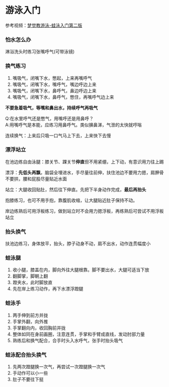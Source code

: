 # 游泳入门

参考视频：[梦觉教游泳-蛙泳入门第二版](https://space.bilibili.com/7283282/channel/detail?cid=89867)

### 怕水怎么办  

淋浴洗头时练习张嘴呼气(可带泳镜)

### 换气练习 

1. 嘴吸气，闭嘴下水，憋起，上来再嘴呼气
2. 嘴吸气，闭嘴下水，嘴呼气，嘴边呼边上来
3. 嘴吸气，闭嘴下水，鼻呼气，鼻边呼边上来
4. 嘴吸气，闭嘴下水，鼻呼气，憋住，再嘴呼气边上来

**不要急着吸气，等嘴和鼻出水，持续呼气再吸气**

Q:在水里呼气还是憋气，用嘴呼还是用鼻呼？  
A:用嘴呼气是本能，应练习用鼻呼气。类似擤鼻涕，气泄的太快就哼嗡

连续换气：上来后只吸一口气马上下去，上来快下去慢

### 漂浮站立

在池边练自由泳腿：膝关节、踝关节**伸直**但不用紧绷，上下动，有意识用力往上踢

漂浮：**先低头再飘**，脑袋全埋进水，手尽量往前伸，扶住池边不要用力摁，肩胛骨不要拱，腰和屁股尽量贴近水面

站立：大腿收回贴肚，然后往下伸直。先把下半身动作完成，**最后再抬头**

抱膝练习，也可不用手抱，靠腹肌收缩，让大腿贴近肚子保持不动。

岸边练熟后可用浮板练习，做到站立时不会用力摁浮板，再练熟后可尝试不用浮板站立

### **抬头换气**

扶池边练习，身体放平，抬头，脖子动身不动，肩不出水，动作连贯幅度小

### 蛙泳腿

1. 收小腿，膝盖在内，脚向外往大腿根靠。脚不要出水，大腿可适当下放
2. 翻脚掌，脚朝上翻
3. 蹬夹水，此时脚放直
4. 先在岸上练习动作，再下水漂浮蹬腿

### 蛙泳手

1. 两手伸到前方并拢
2. 手掌外翻，向外推
3. 手掌翻向内，收回胸前并拢
4. 整体如同在身前画圈，注意连贯，手掌和手臂成直线，发动肘部力量
5. 熟练后和换气配合，合手时头入水呼气，张手时抬头吸气

### 蛙泳配合抬头换气

1. 先两次蹬腿换一次气，再尝试一次蹬腿换一次气
2. 手动作可以小一些
3. 肚子不要往下挺